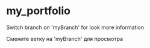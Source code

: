 # my_portfolio

Switch branch on 'myBranch' for look more information

Смените ветку на 'myBranch' для просмотра
